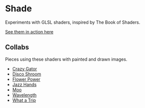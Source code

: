 # Shade

Experiments with GLSL shaders, inspired by The Book of Shaders.

[See them in action here](https://rickyfitts.github.io/shade/)

## Collabs
Pieces using these shaders with painted and drawn images.

- [Crazy Gator](https://rickyfitts.github.io/shade/collabs/crazy-gator/)
- [Disco Shroom](https://rickyfitts.github.io/shade/collabs/disco-shroom/)
- [Flower Power](https://rickyfitts.github.io/shade/collabs/flower-power/)
- [Jazz Hands](https://rickyfitts.github.io/shade/collabs/jazz-hands/)
- [Moo](https://rickyfitts.github.io/shade/collabs/moo/)
- [Wavelength](https://rickyfitts.github.io/shade/collabs/wavelength/)
- [What a Trip](https://rickyfitts.github.io/shade/collabs/what-a-trip/)
